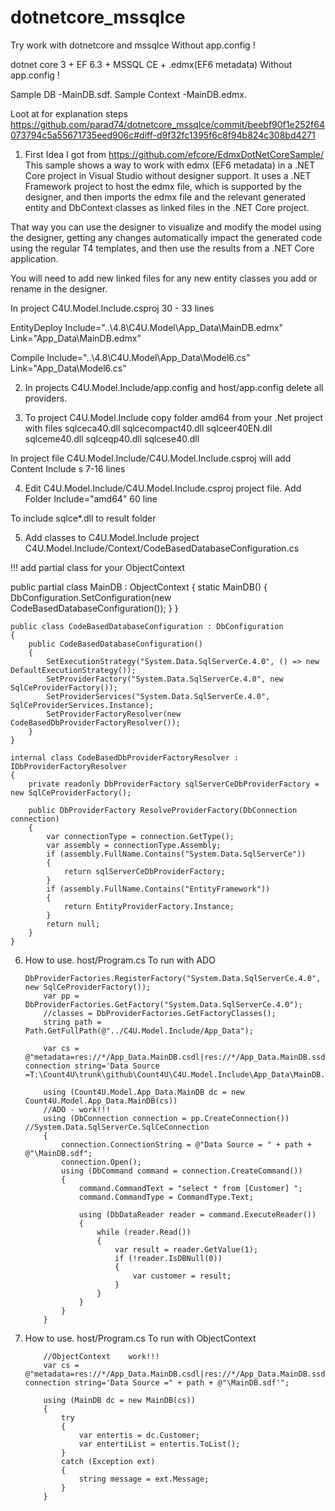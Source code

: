 # dotnetcore_mssqlce
Try work with dotnetcore and mssqlce Without  app.config !

dotnet core 3 + EF 6.3 + MSSQL CE  + .edmx(EF6 metadata)
Without  app.config !

Sample DB -MainDB.sdf.
Sample Context -MainDB.edmx.

Loot at for explanation steps
https://github.com/parad74/dotnetcore_mssqlce/commit/beebf90f1e252f64073794c5a55671735eed906c#diff-d9f32fc1395f6c8f94b824c308bd4271

1.	First Idea I got from https://github.com/efcore/EdmxDotNetCoreSample/ 
This sample shows a way to work with edmx (EF6 metadata) in a .NET Core project in Visual Studio without designer support.
It uses a .NET Framework project to host the edmx file, which is supported by the designer, and then imports the edmx file and the relevant generated entity and DbContext classes as linked files in the .NET Core project.

That way you can use the designer to visualize and modify the model using the designer, getting any changes automatically impact the generated code using the regular T4 templates, and then use the results from a .NET Core application.

You will need to add new linked files for any new entity classes you add or rename in the designer.

In project C4U.Model.Include.csproj 30 - 33 lines

EntityDeploy Include="..\4.8\C4U.Model\App_Data\MainDB.edmx" Link="App_Data\MainDB.edmx"

Compile Include="..\4.8\C4U.Model\App_Data\Model6.cs" Link="App_Data\Model6.cs"


2.	In projects C4U.Model.Include/app.config  and host/app.config delete all providers.

3.	To project C4U.Model.Include  copy folder  amd64 from your .Net project
with files 
sqlceca40.dll
sqlcecompact40.dll
sqlceer40EN.dll
sqlceme40.dll
sqlceqp40.dll
sqlcese40.dll

In project file C4U.Model.Include/C4U.Model.Include.csproj  will add Content Include s 7-16 lines

4.	Edit C4U.Model.Include/C4U.Model.Include.csproj project file. Add Folder Include="amd64\" 60 line

To include sqlce*.dll to result folder

5.	Add classes to C4U.Model.Include  project
 C4U.Model.Include/Context/CodeBasedDatabaseConfiguration.cs 
 
 !!! add partial class for your ObjectContext
 
public partial class MainDB : ObjectContext
	{
		static MainDB()
		{
			DbConfiguration.SetConfiguration(new CodeBasedDatabaseConfiguration());
		}
	}

	public class CodeBasedDatabaseConfiguration : DbConfiguration
	{
		public CodeBasedDatabaseConfiguration()
		{
			SetExecutionStrategy("System.Data.SqlServerCe.4.0", () => new DefaultExecutionStrategy());
			SetProviderFactory("System.Data.SqlServerCe.4.0", new SqlCeProviderFactory());
			SetProviderServices("System.Data.SqlServerCe.4.0", SqlCeProviderServices.Instance);
			SetProviderFactoryResolver(new CodeBasedDbProviderFactoryResolver());
		}
	}

	internal class CodeBasedDbProviderFactoryResolver : IDbProviderFactoryResolver
	{
		private readonly DbProviderFactory sqlServerCeDbProviderFactory = new SqlCeProviderFactory();

		public DbProviderFactory ResolveProviderFactory(DbConnection connection)
		{
			var connectionType = connection.GetType();
			var assembly = connectionType.Assembly;
			if (assembly.FullName.Contains("System.Data.SqlServerCe"))
			{
				return sqlServerCeDbProviderFactory;
			}
			if (assembly.FullName.Contains("EntityFramework"))
			{
				return EntityProviderFactory.Instance;
			}
			return null;
		}
	}
  
6.	How to use. host/Program.cs  To run with ADO 

		DbProviderFactories.RegisterFactory("System.Data.SqlServerCe.4.0", new SqlCeProviderFactory());
			var pp = DbProviderFactories.GetFactory("System.Data.SqlServerCe.4.0");
			//classes = DbProviderFactories.GetFactoryClasses();
			string path = Path.GetFullPath(@"../C4U.Model.Include/App_Data");

			var cs = @"metadata=res://*/App_Data.MainDB.csdl|res://*/App_Data.MainDB.ssdl|res://*/App_Data.MainDB.msl;provider=System.Data.SqlServerCe.4.0;provider connection string='Data Source =T:\Count4U\trunk\github\Count4U\C4U.Model.Include\App_Data\MainDB.sdf'";

			using (Count4U.Model.App_Data.MainDB dc = new Count4U.Model.App_Data.MainDB(cs))
			//ADO - work!!!
			using (DbConnection connection = pp.CreateConnection())       //System.Data.SqlServerCe.SqlCeConnection
			{
				connection.ConnectionString = @"Data Source = " + path + @"\MainDB.sdf";
				connection.Open();
				using (DbCommand command = connection.CreateCommand())
				{
					command.CommandText = "select * from [Customer]	";
					command.CommandType = CommandType.Text;

					using (DbDataReader reader = command.ExecuteReader())
					{
						while (reader.Read())
						{
							var result = reader.GetValue(1);
							if (!reader.IsDBNull(0))
							{
								var customer = result;
							}
						}
					}
				}
			}

7.	How to use. host/Program.cs  To run with ObjectContext

	
			//ObjectContext	   work!!!
			var cs = @"metadata=res://*/App_Data.MainDB.csdl|res://*/App_Data.MainDB.ssdl|res://*/App_Data.MainDB.msl;provider=System.Data.SqlServerCe.4.0;provider connection string='Data Source =" + path + @"\MainDB.sdf'";

			using (MainDB dc = new MainDB(cs))
			{
				try
				{
					var entertis = dc.Customer;
					var entertiList = entertis.ToList();
				}
				catch (Exception ext)
				{
					string message = ext.Message;
				}
			}

